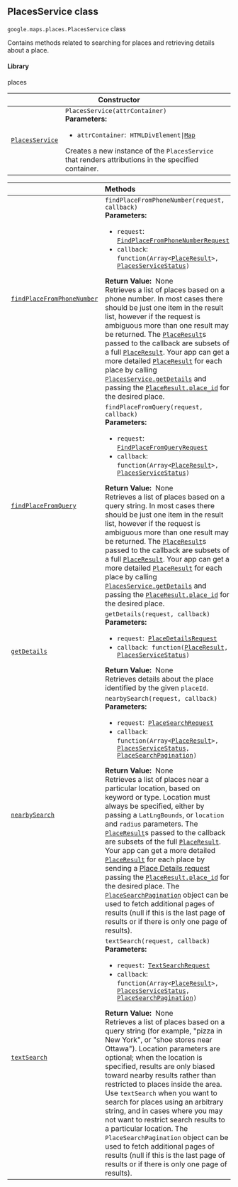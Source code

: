 
<h2 id="PlacesService">PlacesService class</h2>
<p>
<code><span itemprop="path">google.maps.places</span>.<span itemprop="name">PlacesService</span></code>
class
</p>
<p>Contains methods related to searching for places and retrieving details about a place.</p>
<h4>Library</h4>
<p>places</p>
<div class="devsite-table-wrapper"><table class="constructors responsive" summary="class PlacesService - Constructor">
<thead>
<tr><th colspan="2" id="PlacesService.constructor">Constructor</th>
</tr></thead>
<tbody>
<tr>
<td><code><a class="secret-link" href="#PlacesService.constructor"><span>PlacesService</span></a></code></td>
<td><div><code>PlacesService(attrContainer)</code></div>
<div class="desc"><strong>Parameters:</strong>&nbsp; <ul>
<li><code>attrContainer</code>:&nbsp; <code>HTMLDivElement|<a href="Map.md">Map</a></code></li>
</ul></div>
<div class="desc">Creates a new instance of the <code>PlacesService</code> that renders attributions in the specified container.</div></td>
</tr>
</tbody>
</table></div>
<div class="devsite-table-wrapper"><table class="methods responsive" summary="class PlacesService - Methods">
<thead>
<tr><th colspan="2">Methods</th>
</tr></thead>
<tbody>
<tr id="PlacesService.findPlaceFromPhoneNumber">
<td itemprop="property"><code><a class="secret-link" href="#PlacesService.findPlaceFromPhoneNumber"><span>findPlaceFromPhoneNumber</span></a></code></td>
<td><div><code>findPlaceFromPhoneNumber(request, callback)</code></div>
<div class="desc"><strong>Parameters:</strong>&nbsp; <ul>
<li><code>request</code>:&nbsp; <code><a href="FindPlaceFromPhoneNumberRequest.md">FindPlaceFromPhoneNumberRequest</a></code></li>
<li><code>callback</code>:&nbsp; <code>function(Array&lt;<a href="PlaceResult.md">PlaceResult</a>&gt;, <a href="PlacesServiceStatus.md">PlacesServiceStatus</a>)</code></li>
</ul></div>
<div class="desc"><strong>Return Value:</strong>&nbsp; None</div>
<div class="desc">Retrieves a list of places based on a phone number. In most cases there should be just one item in the result list, however if the request is ambiguous more than one result may be returned. The <code><a href="PlaceResult.md">PlaceResult</a></code>s passed to the callback are subsets of a full <code><a href="PlaceResult.md">PlaceResult</a></code>. Your app can get a more detailed <code><a href="PlaceResult.md">PlaceResult</a></code> for each place by calling <code><a href="https://developers.google.com/maps/documentation/javascript/reference/places-service#PlacesService.getDetails">PlacesService.getDetails</a></code> and passing the <code><a href="https://developers.google.com/maps/documentation/javascript/reference/places-service#PlaceResult.place_id">PlaceResult.place_id</a></code> for the desired place.</div></td>
</tr>
<tr id="PlacesService.findPlaceFromQuery">
<td itemprop="property"><code><a class="secret-link" href="#PlacesService.findPlaceFromQuery"><span>findPlaceFromQuery</span></a></code></td>
<td><div><code>findPlaceFromQuery(request, callback)</code></div>
<div class="desc"><strong>Parameters:</strong>&nbsp; <ul>
<li><code>request</code>:&nbsp; <code><a href="FindPlaceFromQueryRequest.md">FindPlaceFromQueryRequest</a></code></li>
<li><code>callback</code>:&nbsp; <code>function(Array&lt;<a href="PlaceResult.md">PlaceResult</a>&gt;, <a href="PlacesServiceStatus.md">PlacesServiceStatus</a>)</code></li>
</ul></div>
<div class="desc"><strong>Return Value:</strong>&nbsp; None</div>
<div class="desc">Retrieves a list of places based on a query string. In most cases there should be just one item in the result list, however if the request is ambiguous more than one result may be returned. The <code><a href="PlaceResult.md">PlaceResult</a></code>s passed to the callback are subsets of a full <code><a href="PlaceResult.md">PlaceResult</a></code>. Your app can get a more detailed <code><a href="PlaceResult.md">PlaceResult</a></code> for each place by calling <code><a href="https://developers.google.com/maps/documentation/javascript/reference/places-service#PlacesService.getDetails">PlacesService.getDetails</a></code> and passing the <code><a href="https://developers.google.com/maps/documentation/javascript/reference/places-service#PlaceResult.place_id">PlaceResult.place_id</a></code> for the desired place.</div></td>
</tr>
<tr id="PlacesService.getDetails">
<td itemprop="property"><code><a class="secret-link" href="#PlacesService.getDetails"><span>getDetails</span></a></code></td>
<td><div><code>getDetails(request, callback)</code></div>
<div class="desc"><strong>Parameters:</strong>&nbsp; <ul>
<li><code>request</code>:&nbsp; <code><a href="PlaceDetailsRequest.md">PlaceDetailsRequest</a></code></li>
<li><code>callback</code>:&nbsp; <code>function(<a href="PlaceResult.md">PlaceResult</a>, <a href="PlacesServiceStatus.md">PlacesServiceStatus</a>)</code></li>
</ul></div>
<div class="desc"><strong>Return Value:</strong>&nbsp; None</div>
<div class="desc">Retrieves details about the place identified by the given <code>placeId</code>.</div></td>
</tr>
<tr id="PlacesService.nearbySearch">
<td itemprop="property"><code><a class="secret-link" href="#PlacesService.nearbySearch"><span>nearbySearch</span></a></code></td>
<td><div><code>nearbySearch(request, callback)</code></div>
<div class="desc"><strong>Parameters:</strong>&nbsp; <ul>
<li><code>request</code>:&nbsp; <code><a href="PlaceSearchRequest.md">PlaceSearchRequest</a></code></li>
<li><code>callback</code>:&nbsp; <code>function(Array&lt;<a href="PlaceResult.md">PlaceResult</a>&gt;, <a href="PlacesServiceStatus.md">PlacesServiceStatus</a>, <a href="PlaceSearchPagination.md">PlaceSearchPagination</a>)</code></li>
</ul></div>
<div class="desc"><strong>Return Value:</strong>&nbsp; None</div>
<div class="desc">Retrieves a list of places near a particular location, based on keyword or type. Location must always be specified, either by passing a <code>LatLngBounds</code>, or <code>location</code> and <code>radius</code> parameters. The <code><a href="PlaceResult.md">PlaceResult</a></code>s passed to the callback are subsets of the full <code><a href="PlaceResult.md">PlaceResult</a></code>. Your app can get a more detailed <code><a href="PlaceResult.md">PlaceResult</a></code> for each place by sending a <a href="https://developers.google.com/maps/documentation/javascript/places#place_details_requests">Place Details request</a> passing the <code><a href="https://developers.google.com/maps/documentation/javascript/reference/places-service#PlaceResult.place_id">PlaceResult.place_id</a></code> for the desired place. The <code><a href="PlaceSearchPagination.md">PlaceSearchPagination</a></code> object can be used to fetch additional pages of results (null if this is the last page of results or if there is only one page of results).</div></td>
</tr>
<tr id="PlacesService.textSearch">
<td itemprop="property"><code><a class="secret-link" href="#PlacesService.textSearch"><span>textSearch</span></a></code></td>
<td><div><code>textSearch(request, callback)</code></div>
<div class="desc"><strong>Parameters:</strong>&nbsp; <ul>
<li><code>request</code>:&nbsp; <code><a href="TextSearchRequest.md">TextSearchRequest</a></code></li>
<li><code>callback</code>:&nbsp; <code>function(Array&lt;<a href="PlaceResult.md">PlaceResult</a>&gt;, <a href="PlacesServiceStatus.md">PlacesServiceStatus</a>, <a href="PlaceSearchPagination.md">PlaceSearchPagination</a>)</code></li>
</ul></div>
<div class="desc"><strong>Return Value:</strong>&nbsp; None</div>
<div class="desc">Retrieves a list of places based on a query string (for example, "pizza in New York", or "shoe stores near Ottawa"). Location parameters are optional; when the location is specified, results are only biased toward nearby results rather than restricted to places inside the area. Use <code>textSearch</code> when you want to search for places using an arbitrary string, and in cases where you may not want to restrict search results to a particular location. The <code>PlaceSearchPagination</code> object can be used to fetch additional pages of results (null if this is the last page of results or if there is only one page of results).</div></td>
</tr>
</tbody>
</table></div>
